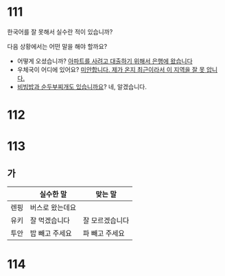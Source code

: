 # 111
한국어를 잘 못해서 실수란 적이 있습니까?

다음 상황에서는 어떤 말을 해야 할까요?
* 어떻게 오셨습니까? <u>아파트를 사려고 대출하기 위해서 은행에 왔습니다</u>
* 우체국이 어디에 있어요? <u>미안합니다. 제가 온지 최근이라서 이 지역을 잘 못 압니다.</u>
* <u>비빔밥과 순두부찌개도 있습니까요</u>? 네, 알겠습니다.
# 112
# 113
## 가
|     | 실수한 말    | 맞는 말     |
| --- | -------- | -------- |
| 렌핑  | 버스로 왔는데요 |          |
| 유키  | 잘 먹겠습니다  | 잘 모르겠습니다 |
| 투안  | 밥 빼고 주세요 | 파 빼고 주세요 |
# 114